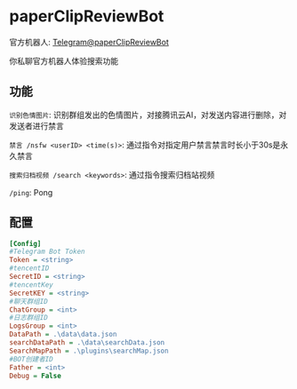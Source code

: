 # paperClipReviewBot

官方机器人: [Telegram@paperClipReviewBot](https://t.me/paperClipReviewBot)

你私聊官方机器人体验搜索功能

## 功能

`识别色情图片`: 识别群组发出的色情图片，对接腾讯云AI，对发送内容进行删除，对发送者进行禁言

`禁言 /nsfw <userID> <time(s)>`: 通过指令对指定用户禁言禁言时长小于30s是永久禁言

`搜索归档视频 /search <keywords>`: 通过指令搜索归档站视频

`/ping`: Pong

## 配置

```ini
[Config]
#Telegram Bot Token
Token = <string>
#tencentID
SecretID = <string>
#tencentKey
SecretKEY = <string>
#聊天群组ID
ChatGroup = <int>
#日志群组ID
LogsGroup = <int>
DataPath = .\data\data.json
searchDataPath = .\data\searchData.json
SearchMapPath = .\plugins\searchMap.json
#BOT创建者ID
Father = <int>
Debug = False
```
